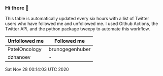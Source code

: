### Hi there 👋

This table is automatically updated every six hours with a list of Twitter users who have followed me and unfollowed me. I used Github Actions, the Twitter API, and the python package tweepy to automate this workflow.

| Unfollowed me |  Followed me |
| --- | --- |
|PatelOncology|brunogegenhuber|
|dzhanoev|-|
Sat Nov 28 00:14:03 UTC 2020
